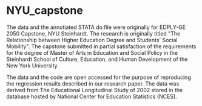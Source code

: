 # NYU_capstone
The data and the annotiated STATA do file were originally for EDPLY-GE 2050 Capstone, NYU Steinhardt. The research is originally titled "The Relationship between Higher Education Degree and Students' Social Mobility". The capstone submitted in partial satisfaction of the requirements for the degree of Master of Arts in Education and Social Policy in the Steinhardt School of Culture, Education, and Human Development of the New York University.

The data and the code are open accessed for the purpose of reproducing the regression results described in our research paper. The data was derived from The Educational Longitudinal Study of 2002 stored in the database hosted by National Center for Education Statistics (NCES).
